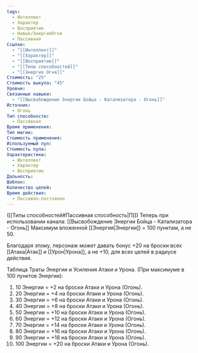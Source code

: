 ```yaml
---
tags:
  - Интеллект
  - Характер
  - Восприятие
  - Навык/ЭнергияОгня
  - Пассивная
Ссылки:
  - "[[Интеллект]]"
  - "[[Характер]]"
  - "[[Восприятие]]"
  - "[[Типы способностей]]"
  - "[[Энергия Огня]]"
Стоимость: "25"
Стоимость выкупа: "45"
Уровни: 
Связанные навыки:
  - "[[Высвобождение Энергии Бойца - Катализатора - Огонь]]"
Источник:
  - Огонь
Тип способности:
  - Пассивная
Время применения: 
Тип магии: 
Стоимость применения: 
Используемый пул: 
Стоимость пула: 
Характеристики:
  - Интеллект
  - Характер
  - Восприятие
Дальность: 
Шаблон: 
Количество целей: 
Время действия:
  - Пассивно-постоянно
---
```

([[Типы способностей#Пассивная способность|П]]) Теперь при использовании канала: [[Высвобождение Энергии Бойца - Катализатора - Огонь]] Максимум вложенной [[Энергия|Энергии]] = 100 пунктам, а не 50.

Благодаря этому, персонаж может давать бонус +20 на броски всех [[Атака|Атак]] и [[Урон|Урона]], а не +10, для всех целей в радиусе действия. 

Таблица Траты Энергии и Усиления Атаки и Урона.
(При максимуме в 100 пунктов Энергии):

1. 10 Энергии = +2 на броски Атаки и Урона (Огонь).
2. 20 Энергии = +4 на броски Атаки и Урона (Огонь).
3. 30 Энергии = +6 на броски Атаки и Урона (Огонь).
4. 40 Энергии = +8 на броски Атаки и Урона (Огонь).
5. 50 Энергии = +10 на броски Атаки и Урона (Огонь). 
6. 60 Энергии = +12 на броски Атаки и Урона (Огонь).
7. 70 Энергии = +14 на броски Атаки и Урона (Огонь). 
8. 80 Энергии = +16 на броски Атаки и Урона (Огонь). 
9. 90 Энергии = +18 на броски Атаки и Урона (Огонь). 
10. 100 Энергии = +20 на броски Атаки и Урона (Огонь). 